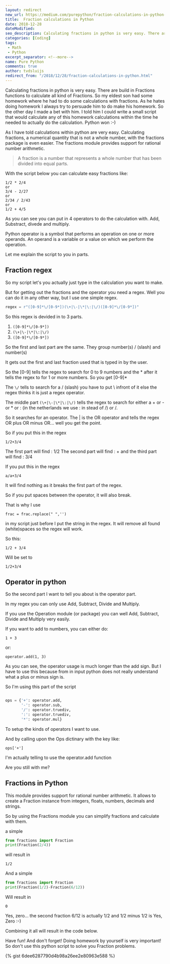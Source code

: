 ```yaml
---
layout: redirect
new_url: https://medium.com/purepython/fraction-calculations-in-python-5a948aed60b6
title:  Fraction calculations in Python
date: 2018-12-28
dateModified: 
seo_description: Calculating fractions in python is very easy. There are build in Fractions functions to calculate all kind of Fractions.
categories: [Coding]
tags: 
 - Math
 - Python
excerpt_separator: <!--more-->
name: Pure Python
comments: true
author: tvdsluijs
redirect_from: "/2018/12/28/fraction-calculations-in-python.html"
---
```

Calculating fractions in python is very easy. There are build in Fractions functions to calculate all kind of Fractions. So my eldest son had some homework where he had to do some calculations with fractions. As he hates doing homework I always try to persuade him to do make his homework. So the other day I made a bet with him. I told him I could write a small script that would calculate any of this homework calculations within the time he needed to actually do the calculation. Python won :-)
<!--more-->

As I have told calculations within python are very easy. Calculating fractions, a numerical quantity that is not a whole number, with the fractions package is even easier. The fractions module provides support for rational number arithmetic.

> A fraction is a number that represents a whole number that has been divided into equal parts.

With the script below you can calculate easy fractions like:
```
1/2 * 2/4
or
3/4 - 2/27
or
2/34 / 2/43
or
1/2 + 4/5
```

As you can see you can put in 4 operators to do the calculation with. Add, Substract, divede and multiply.

Python operator is a symbol that performs an operation on one or more operands. An operand is a variable or a value on which we perform the operation.

Let me explain the script to you in parts.

## Fraction regex

So my script let's you actually just type in the calculation you want to make.

But for getting out the fractions and the operator you need a regex. Well you can do it in any other way, but I use one simple regex.


```python
regex = r"([0-9]*\/[0-9*])(\+|\-|\*|\:|\/)([0-9]*\/[0-9*])"
```

So this regex is devided in to 3 parts.

1. ```([0-9]*\/[0-9*])```
2. ```(\+|\-|\*|\:|\/)```
3. ```([0-9]*\/[0-9*])```

So the first and last part are the same. They group number(s) / (slash) and number(s)

It gets out the first and last fraction used that is typed in by the user.

So the [0-9] tells the regex to search for 0 to 9 numbers and the * after it tells the regex to for 1 or more numbers. So you get [0-9]*

The ```\/``` tells to search for a / (slash) you have to put \ infront of it else the regex thinks it is just a regex operator.

The middle part  ```(\+|\-|\*|\:|\/)``` tells the regex to search for either a + or - or * or : (in the netherlands we use : in stead of /) or /.

So it searches for an operator. The | is the OR operator and tells the regex OR plus OR minus OR... well you get the point.

So if you put this in the regex

```1/2+3/4```

The first part will find : 1/2
The second part will find : +
and the third part will find : 3/4

If you put this in the regex

```a/a+3/4```

It will find nothing as it breaks the first part of the regex.

So if you put spaces between the operator, it will also break.

That is why I use 

```frac = frac.replace(" ",'')```

in my script just before I put the string in the regex. It will remove all found (white)spaces so the regex will work.

So this:

```1/2 + 3/4```

Will be set to

```1/2+3/4```

## Operator in python

So the second part I want to tell you about is the operator part.

In my regex you can only use Add, Subtract, Divide and Multiply.

If you use the Operation module (or package) you can well Add, Subtract, Divide and Multiply very easily.

If you want to add to numbers, you can either do:

```1 + 3```

or:

```operator.add(1, 3)```

As you can see, the operator usage is much longer than the add sign. But I have to use this because from in input python does not really understand what a plus or minus sign is.

So I'm using this part of the script

```python

ops = {'+': operator.add,
       '-': operator.sub,
       '/': operator.truediv,
       ':': operator.truediv,
       '*': operator.mul}
```

To setup the kinds of operators I want to use.

And by calling upon the Ops dictinary with the key like:

```ops['+']```

I'm actually telling to use the operator.add function

Are you still with me?

## Fractions in Python

This module provides support for rational number arithmetic. It allows to create a Fraction instance from integers, floats, numbers, decimals and strings.

So by using the Fractions module you can simplify fractions and calculate with them.

a simple

```python
from fractions import Fraction
print(Fraction(2/4))
```

will result in

```
1/2
```

And a simple

```python
from fractions import Fraction
print(Fraction(1/2)-Fraction(6/12))
```

Will result in 

```
0
```

Yes, zero... the second fraction 6/12 is actually 1/2 and 1/2 minus 1/2 is Yes, Zero :-)

Combining it all will result in the code below.

Have fun! And don't forget! Doing homework by yourself is very important! So don't use this python script to solve you Fraction problems.


{% gist 6dee6287790d4b98a26ee2e80963e588 %}
